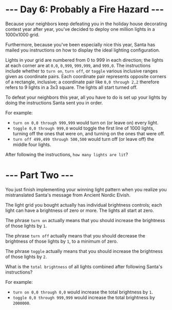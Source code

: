 # --- Day 6: Probably a Fire Hazard ---

Because your neighbors keep defeating you in the holiday house decorating contest year after year, you've decided to deploy one million lights in a 1000x1000 grid.

Furthermore, because you've been especially nice this year, Santa has mailed you instructions on how to display the ideal lighting configuration.

Lights in your grid are numbered from 0 to 999 in each direction; the lights at each corner are at ```0,0```, ```0,999```, ```999,999```, and ```999,0```. The instructions include whether to ```turn on```, ```turn off```, or ```toggle``` various inclusive ranges given as coordinate pairs. Each coordinate pair represents opposite corners of a rectangle, inclusive; a coordinate pair like ```0,0 through 2,2``` therefore refers to 9 lights in a 3x3 square. The lights all start turned off.

To defeat your neighbors this year, all you have to do is set up your lights by doing the instructions Santa sent you in order.

For example:

* ```turn on 0,0 through 999,999``` would turn on (or leave on) every light.
* ```toggle 0,0 through 999,0``` would toggle the first line of 1000 lights, turning off the ones that were on, and turning on the ones that were off.
* ```turn off 499,499 through 500,500``` would turn off (or leave off) the middle four lights.

After following the instructions, ```how many lights are lit```?

# --- Part Two ---

You just finish implementing your winning light pattern when you realize you mistranslated Santa's message from Ancient Nordic Elvish.

The light grid you bought actually has individual brightness controls; each light can have a brightness of zero or more. The lights all start at zero.

The phrase ```turn on``` actually means that you should increase the brightness of those lights by ```1```.

The phrase ```turn off``` actually means that you should decrease the brightness of those lights by ```1```, to a minimum of zero.

The phrase ```toggle``` actually means that you should increase the brightness of those lights by ```2```.

What is the ```total brightness``` of all lights combined after following Santa's instructions?

For example:

* ```turn on 0,0 through 0,0``` would increase the total brightness by ```1```.
* ```toggle 0,0 through 999,999``` would increase the total brightness by ```2000000```.